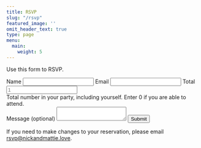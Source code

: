 ```yaml
---
title: RSVP
slug: "/rsvp"
featured_image: ''
omit_header_text: true
type: page
menu:
  main:
    weight: 5
---
```


Use this form to RSVP.

<form class="black-80 sans-serif" accept-charset="UTF-8" action="/rsvp-thank-you/" method="POST" role="form" name="rsvp" netlify>
    <input type="hidden" name="form-name" value="contact" />
    <label class="f6 b db mb1 mt3 sans-serif mid-gray" for="rsvp-name">Name</label>
    <input type="text" id="rsvp-name" name="name" class="w-100 f5 pv3 ph3 bg-light-gray bn" required placeholder="" aria-labelledby="rsvp-name"/>
    <label class="f6 b db mb1 mt3 sans-serif mid-gray" for="rsvp-email">Email</label>
    <input type="email" id="rsvp-email" name="email" class="w-100 f5 pv3 ph3 bg-light-gray bn" required placeholder=""  aria-labelledby="rsvp-email"/>
    <label class="f6 b db mb1 mt3 sans-serif mid-gray" for="rsvp-total">Total</label>
    <input type="text" id="rsvp-total" name="total" class="w-100 f5 pv3 ph3 bg-light-gray bn" required placeholder="1"  aria-labelledby="rsvp-total"/>
    <div class="requirements f6 gray glow i ph3 overflow-hidden">Total number in your party, including yourself. Enter 0 if you are able to attend.</div>
    <label class="f6 b db mb1 mt3 sans-serif mid-gray" for="rsvp-message">Message (optional)</label>
    <textarea id="message" name="message" class="w-100 f5 pv3 ph3 bg-light-gray bn h4" aria-labelledby="message"></textarea>
    <input class="db w-100 mv2 white pa3 bn hover-shadow hover-bg-black bg-animate bg-black" type="submit" value="Submit" />
</form>

If you need to make changes to your reservation, please email <a href="mailto:rsvp@nickandmattie.love">rsvp@nickandmattie.love</a>.
